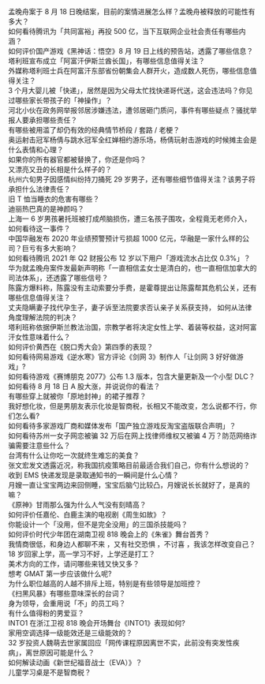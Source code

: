 孟晚舟案于 8 月 18 日晚结案，目前的案情进展怎么样？孟晚舟被释放的可能性有多大？  
如何看待腾讯为「共同富裕」再投 500 亿，当下互联网企业社会责任有哪些内涵？  
如何评价国产游戏《黑神话：悟空》8 月 19 日上线的预告站，透露了哪些信息？  
塔利班宣布成立「阿富汗伊斯兰酋长国」，有哪些信息值得关注？  
外媒称塔利班士兵在阿富汗东部省份朝集会人群开火，造成数人死伤，哪些信息值得关注？  
3 个月大婴儿被「快递」，居然是因为父母太忙找快递哥代送，这会违法吗？你见过哪些家长带孩子的「神操作」？  
河北小伙在政务网举报邻居涉嫌违法，遭邻居砸门质问，事件有哪些疑点？骚扰举报人要承担哪些责任？  
有哪些被用滥了却仍有效的经典情节桥段 / 套路 / 老梗？  
奥运射击冠军杨倩与跳水冠军全红婵相约游乐场，杨倩玩射击游戏的时候摊主会是什么表情和心理？  
如果你的所有器官都被替换了，你还是你吗？  
又漂亮又丑的长相是什么样子的？  
杭州六旬男子因感情纠纷持刀捅死 29 岁男子，还有哪些细节值得关注？该男子将承担什么法律责任？  
旧 T 恤当睡衣的危害有哪些？  
迪丽热巴真的是神颜吗？  
上海一 6 岁男孩暑托班被打成颅脑损伤，遭三名孩子围攻，全程竟无老师介入，如何看待这一事件？  
中国华融发布 2020 年业绩预警预计亏损超 1000 亿元，华融是一家什么样的公司？巨亏有多大影响？  
如何看待腾讯 2021 年 Q2 财报公布 12 岁以下用户「游戏流水占比仅 0.3%」？  
华为就孟晚舟案件发最新声明称「一直相信孟女士是清白的，也一直相信加拿大的司法体系」，还透露了哪些信号？  
陈露方爆料称，陈露没有主动索要分手费，是霍尊提出让陈露帮其危机公关，还有哪些信息值得关注？  
丈夫隐瞒妻子找代孕生子，妻子诉至法院要求否认亲子关系获支持， 如何从法律角度理解法院的判决？  
塔利班称依据伊斯兰教法治国，宗教学者将决定女性上学、着装等权益，这对阿富汗女性意味着什么？  
如何评价黄西在《脱口秀大会》第四季的表现？  
如何看待网易游戏《逆水寒》官方评论《剑网 3》制作人「让剑网 3 好好做游戏」?  
如何看待游戏《赛博朋克 2077》公布 1.3 版本，包含大量更新及一个小型 DLC？  
如何看待 8 月 18 日 A 股大涨，并说说你的看法？  
有哪些穿上就被你「原地封神」的裙子推荐？  
我好想化妆，但是男朋友表示化妆是智商税，长相又不能改变，怎么说都不行，你们怎么看?  
如何看待多家游戏厂商和媒体发布「国产独立游戏反淘宝盗版联合声明」？  
如何看待苏州一女子网恋被骗 32 万后在网上找律师维权又被骗 4 万？防范网络诈骗需要注意些什么？  
台湾有什么让你吃一次就终生难忘的美食？  
张文宏发文透露近况，称我国抗疫策略目前最适合我们自己，你有什么想说的？  
收到 EMS 快递发现是录取通知书的一瞬间是什么心情？  
月嫂一直让宝宝两边来回侧睡，宝宝后脑勺比较凸，月嫂说长长就好了，是真的嘛？  
《原神》甘雨那么强为什么人气没有刻晴高？  
如何评价任嘉伦、白鹿主演的电视剧《周生如故》？  
你能设计一个「没用，但不是完全没用」的三国杀技能吗？  
如何评价时代少年团在湖南卫视 818 晚会上的《朱雀》舞台首秀？  
我情商很低，和身边人都聊不来 ，又有社交恐惧 ，不讨喜 ，我该怎样改变自己？  
18 岁回家上学，高一学习不好，上学还是打工？  
美术方向的工作，请问哪些来钱又快又多？  
想考 GMAT 第一步应该做什么呢?  
为什么职位越高的人越不排斥上班，特别是有些领导是加班控？  
《扫黑风暴》有哪些意味深长的台词？  
身为领导，会重用说「不」的员工吗？  
有什么值得粉的男爱豆？  
INTO1 在浙江卫视 818 晚会开场舞台《INTO1》表现如何?  
家用空调选择一级能效还是三级能效的？  
32 岁投资人魏萌去世家属回应「网传课程原因离世不实，此前没有突发性疾病」，离世原因可能是什么？  
如何解读动画《新世纪福音战士（EVA）》？  
儿童学习桌是不是智商税？  
